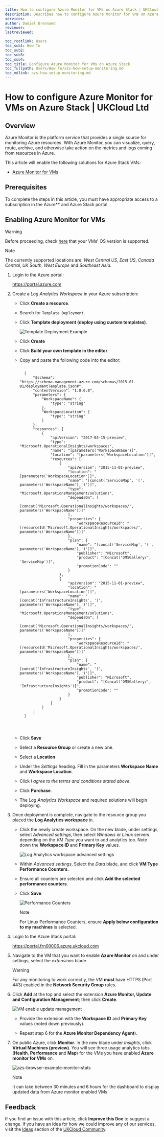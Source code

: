 ```yaml
---
title: How to configure Azure Monitor for VMs on Azure Stack | UKCloud Ltd
description: Describes how to configure Azure Monitor for VMs on Azure Stack
services:
author: Daniel Brennand
reviewer:
lastreviewed:

toc_rootlink: Users
toc_sub1: How To
toc_sub2:
toc_sub3:
toc_sub4:
toc_title: Configure Azure Monitor for VMs on Azure Stack
toc_fullpath: Users/How To/azs-how-setup-monitoring.md
toc_mdlink: azs-how-setup-monitoring.md
---
```


# How to configure Azure Monitor for VMs on Azure Stack | UKCloud Ltd

## Overview

Azure Monitor is the platform service that provides a single source for monitoring Azure resources. With Azure Monitor, you can visualize, query, route, archive, and otherwise take action on the metrics and logs coming from resources in Azure.

This article will enable the following solutions for Azure Stack VMs:

-  [Azure Monitor for VMs](https://docs.microsoft.com/en-us/azure/azure-monitor/insights/vminsights-overview)

## Prerequisites

To complete the steps in this article, you must have appropriate access to a subscription in the Azure** and Azure Stack portal.

## Enabling Azure Monitor for VMs

> [!WARNING]
> Before proceeding, check [here](https://docs.microsoft.com/en-gb/azure/azure-monitor/insights/vminsights-enable-overview#supported-operating-systems) that your VMs' OS version is supported.

> [!NOTE]
> The currently supported locations are: *West Central US*, *East US*, *Canada Central*, *UK South*, *West Europe* and *Southeast Asia*.

1. Login to the Azure portal:

    <https://portal.azure.com>

2. Create a *Log Analytics Workspace* in your Azure subscription:

    - Click **Create a resource**.

    - Search for `Template Deployment`.

    - Click **Template deployment (deploy using custom templates)**.

        ![Template Deployment Example](images/azs-browser-example-custom-template.png)

    - Click **Create**

    - Click **Build your own template in the editor**.

    - Copy and paste the following code into the editor:

        <pre><code class="language-json">
        {
            "$schema": "https://schema.management.azure.com/schemas/2015-01-01/deploymentTemplate.json#",
            "contentVersion": "1.0.0.0",
            "parameters": {
                "WorkspaceName": {
                    "type": "string"
                },
                "WorkspaceLocation": {
                    "type": "string"
                }
            },
            "resources": [
                {
                    "apiVersion": "2017-03-15-preview",
                    "type": "Microsoft.OperationalInsights/workspaces",
                    "name": "[parameters('WorkspaceName')]",
                    "location": "[parameters('WorkspaceLocation')]",
                    "resources": [
                        {
                            "apiVersion": "2015-11-01-preview",
                            "location": "[parameters('WorkspaceLocation')]",
                            "name": "[concat('ServiceMap', '(', parameters('WorkspaceName'),')')]",
                            "type": "Microsoft.OperationsManagement/solutions",
                            "dependsOn": [
                                "[concat('Microsoft.OperationalInsights/workspaces/', parameters('WorkspaceName'))]"
                            ],
                            "properties": {
                                "workspaceResourceId": "[resourceId('Microsoft.OperationalInsights/workspaces/', parameters('WorkspaceName'))]"
                            },
                            "plan": {
                                "name": "[concat('ServiceMap', '(', parameters('WorkspaceName'),')')]",
                                "publisher": "Microsoft",
                                "product": "[Concat('OMSGallery/', 'ServiceMap')]",
                                "promotionCode": ""
                            }
                        },
                        {
                            "apiVersion": "2015-11-01-preview",
                            "location": "[parameters('WorkspaceLocation')]",
                            "name": "[concat('InfrastructureInsights', '(', parameters('WorkspaceName'),')')]",
                            "type": "Microsoft.OperationsManagement/solutions",
                            "dependsOn": [
                                "[concat('Microsoft.OperationalInsights/workspaces/', parameters('WorkspaceName'))]"
                            ],
                            "properties": {
                                "workspaceResourceId": "[resourceId('Microsoft.OperationalInsights/workspaces/', parameters('WorkspaceName'))]"
                            },
                            "plan": {
                                "name": "[concat('InfrastructureInsights', '(', parameters('WorkspaceName'),')')]",
                                "publisher": "Microsoft",
                                "product": "[Concat('OMSGallery/', 'InfrastructureInsights')]",
                                "promotionCode": ""
                            }
                        }
                    ]
                }
            ]
        }
    </code></pre>

    - Click **Save**

    - Select a **Resource Group** or create a new one.

    - Select a **Location**

    - Under the *Settings* heading. Fill in the parameters **Workspace Name** and **Workspace Location**.

    - Click *I agree to the terms and conditions stated above*.

    - Click **Purchase**.

    - The *Log Analytics Workspace* and required solutions will begin deploying.

3. Once deployment is complete, navigate to the resource group you placed the **Log Analytics workspace** in.

    - Click the newly create workspace. On the new blade, under settings, select *Advanced settings*, then select *Windows* or *Linux* servers depending on the *VM Type* you want to add analytics too.
    Note down the **Workspace ID** and **Primary Key** values.

       ![Log Analytics workspace advanced settings](images/azs-browser-log-analytics-workspace-advanced-settings.png)

    - Within *Advanced settings*, Select the *Data* blade, and click **VM Type Performance Counters.**

    - Ensure all counters are selected and click **Add the selected performance counters**.

    - Click **Save**.

        ![Performance Counters](images/azs-browser-example-performance-counters.png)

        > [!NOTE]
        > For Linux Performance Counters, ensure **Apply below configuration to my machines** is selected.

4. Login to the Azure Stack portal:

    <https://portal.frn00006.azure.ukcloud.com>

5. Navigate to the VM that you want to enable **Azure Monitor** on and under settings, select the *extensions* blade.

    > [!WARNING]
    > For any monitoring to work correctly, the VM **must** have HTTPS (Port 443) enabled in the **Network Security Group** rules.

6. Click **Add** at the top and select the extension **Azure Monitor, Update and Configuration Management**; then click **Create**.

    ![VM enable update management](images/azs-browser-log-analytics-enable-update-management.png)

    - Provide the extension with the **Workspace ID** and **Primary Key** values (noted down previously).

    - Repeat step 6 for the **Azure Monitor Dependency Agent**).

7. On public Azure, click **Monitor**. In the new blade under *Insights*, click **Virtual Machines (preview)**. You will see three usage analytics tabs (**Health**, **Performance** and **Map**) for the VMs you have enabled **Azure monitor for VMs** on.

   ![azs-browser-example-monitor-stats](images/azs-browser-example-monitor-stats.png)

    > [!NOTE]
    > It can take between 30 minutes and 6 hours for the dashboard to display updated data from Azure monitor enabled VMs.

## Feedback

If you find an issue with this article, click **Improve this Doc** to suggest a change. If you have an idea for how we could improve any of our services, visit the [Ideas](https://community.ukcloud.com/ideas) section of the [UKCloud Community](https://community.ukcloud.com).

